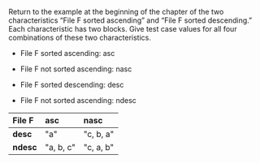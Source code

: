 Return to the example at the beginning of the chapter of the two
characteristics “File F sorted ascending” and “File F sorted
descending.” Each characteristic has two blocks. Give test case values
for all four combinations of these two characteristics.

* File F sorted ascending: asc

* File F not sorted ascending: nasc

* File F sorted descending: desc

* File F not sorted ascending: ndesc

|File F   |asc      |nasc     |
|:--------|:--------|:--------|
|**desc** |"a"      |"c, b, a"|
|**ndesc**|"a, b, c"|"c, a, b"|
